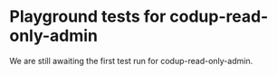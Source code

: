 # Playground tests for codup-read-only-admin
We are still awaiting the first test run for codup-read-only-admin.

